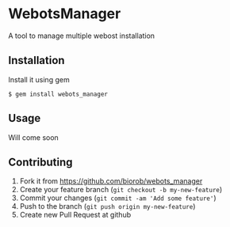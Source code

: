 # WebotsManager

A tool to manage multiple webost installation

## Installation

Install it using gem

    $ gem install webots_manager

## Usage

Will come soon

## Contributing

1. Fork it from https://github.com/biorob/webots_manager
2. Create your feature branch (`git checkout -b my-new-feature`)
3. Commit your changes (`git commit -am 'Add some feature'`)
4. Push to the branch (`git push origin my-new-feature`)
5. Create new Pull Request at github
